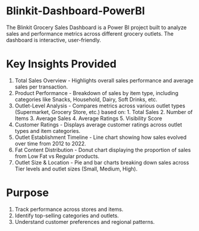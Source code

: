 # Blinkit-Dashboard-PowerBI
The Blinkit Grocery Sales Dashboard is a Power BI project built to analyze sales and performance metrics across different grocery outlets. The dashboard is interactive, user-friendly.

# Key Insights Provided
1. Total Sales Overview - Highlights overall sales performance and average sales per transaction.
2. Product Performance - Breakdown of sales by item type, including categories like Snacks, Household, Dairy, Soft Drinks, etc.
3. Outlet-Level Analysis - Compares metrics across various outlet types (Supermarket, Grocery Store, etc.) based on:
                           1. Total Sales
                           2. Number of Items
                           3. Average Sales
                           4. Average Ratings
                           5. Visibility Score
5. Customer Ratings - Displays average customer ratings across outlet types and item categories.
6. Outlet Establishment Timeline - Line chart showing how sales evolved over time from 2012 to 2022.
7. Fat Content Distribution - Donut chart displaying the proportion of sales from Low Fat vs Regular products.
8. Outlet Size & Location - Pie and bar charts breaking down sales across Tier levels and outlet sizes (Small, Medium, High).

# Purpose
1. Track performance across stores and items.
2. Identify top-selling categories and outlets.
3. Understand customer preferences and regional patterns.
